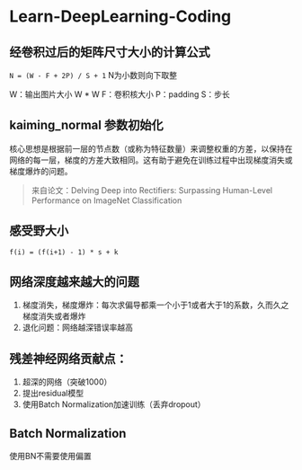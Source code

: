 # Learn-DeepLearning-Coding

## 经卷积过后的矩阵尺寸大小的计算公式

`N = (W - F + 2P) / S + 1` 
N为小数则向下取整

W：输出图片大小 W * W
F：卷积核大小
P：padding
S：步长

## kaiming_normal 参数初始化
核心思想是根据前一层的节点数（或称为特征数量）来调整权重的方差，以保持在网络的每一层，梯度的方差大致相同。这有助于避免在训练过程中出现梯度消失或梯度爆炸的问题。
>来自论文：Delving Deep into Rectifiers: Surpassing Human-Level Performance on ImageNet Classification


## 感受野大小
`f(i) = (f(i+1) - 1) * s + k`

## 网络深度越来越大的问题

1. 梯度消失，梯度爆炸：每次求偏导都乘一个小于1或者大于1的系数，久而久之梯度消失或者爆炸
2. 退化问题：网络越深错误率越高

## 残差神经网络贡献点：
1. 超深的网络（突破1000）
2. 提出residual模型
3. 使用Batch Normalization加速训练（丢弃dropout） 

## Batch Normalization

使用BN不需要使用偏置

